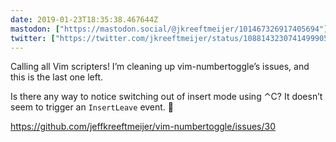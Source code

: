 ```yaml
---
date: 2019-01-23T18:35:38.467644Z
mastodon: ["https://mastodon.social/@jkreeftmeijer/101467326917405694"]
twitter: ["https://twitter.com/jkreeftmeijer/status/1088143230741499905"]
---
```

Calling all Vim scripters! I’m cleaning up vim-numbertoggle’s issues, and this is the last one left. 

Is there any way to notice switching out of insert mode using ⌃C? It doesn’t seem to trigger an `InsertLeave` event. 🤔

<https://github.com/jeffkreeftmeijer/vim-numbertoggle/issues/30>

